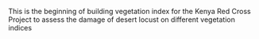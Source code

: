 
This is the beginning of building vegetation index for the Kenya Red Cross Project to assess the damage of desert locust on different vegetation indices
